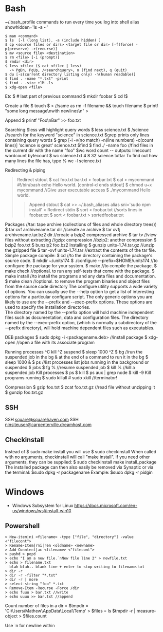 # Bash

~/.bash_profile commands to run every time you log into shell
    alias showhidden='ls -a ~'

    $ man <command>
    $ ls  [-l (long list), -a (include hidden) ]
    $ cp <source files or dirs> <target file or dir> [-f(force) -p(preserve) -r(recurse)]
    $ mv <source file> <destination>
    $ rm <file> [-i (prompt)]
    $ rmdir <dir>
    $ less <file> ($ cat <file> | less)
      -> PgDn, PgUp, /<searchquery>, n (find next), q (quit)
    $ du [-s(current directory listing only) -h(human readable)]
    $ find . -name "*.txt" -print
    $ find . -size +1M -ls
    $ xdg-open <file>

Etc
    $ # last part of previous command
    $ mkdir foobar
    $ cd !$

Create a file
    $ touch <filename>
    $ > <filename> //same as rm -f filename && touch filename
    $ printf "some long message\nwith newlines\n" > <filename>

Append
    $ printf "Foo\nBar" >> foo.txt

Searching
$less will highlight query words
    $ less science.txt
    $ /science //search for the keyword "science" in science.txt
$grep prints only lines containing query words
    $ grep [-i -v(no match) -n(line numbers) -c(count lines)] 'science is great' science.txt
$find
    $ find ./ -name foo //find files in the current dir with the name "foo"
$wc word count -- outputs: linecount  wordcount  bytecount
    $ wc science.txt
       4  8  32 science.txttar
To find out how many lines the file has, type
    % wc -l science.txt

Redirecting & piping
> Redirect stdout
    $ cat foo.txt bar.txt > foobar.txt
    $ cat > mycommand
      #!/bin/bash
      echo Hello world. [control-d ends stdout]
    $ chmod u+x mycommand //Give user executable access
    $ ./mycommand
      Hello world.
>> Append stdout
    $ cat >> ~/.bash_aliases
    alias sni='sudo npm install'
< Redirect stdin
    $ sort < foobar.txt //sorts lines in foobar.txt
    $ sort < foobar.txt > sortedfoobar.txt

Packages
    //tar: tape archive (collections of files and whole directory trees))
    $ tar cvf archivename.tar dir //create an archive
    $ tar cvfj archivename.tar.bz2 dir //create a bzip2 compressed archive
    $ tar tv <filename> //view files without extracting
    //gzip: compression
    //bzip2: another compression
    $ bzip2 foo.txt
    $ bunzip2 foo.bz2
Installing
    $ gunzip units-1.74.tar.gz //unzip the gzipped file
    $ tar -xvf units-1.74.tar //extract the contents of the tar file.
Simple package compile:
    $ cd //to the directory containing the package's source code.
    $ mkdir ~/units174
    $ ./configure --prefix=$HOME/units174 //to configure the package for your system.
    $ make //to compile the package.
    $ make check //optional. to run any self-tests that come with the package.
    $ make install //to install the programs and any data files and documentation.
    $ make clean //optional. to remove the program binaries and object files from the source code directory 
The configure utility supports a wide variety of options. You can usually use the --help option to get a list of interesting options for a particular configure script.
The only generic options you are likely to use are the --prefix and --exec-prefix options. These options are used to specify the installation directories.  
The directory named by the --prefix option will hold machine independent files such as documentation, data and configuration files.
The directory named by the --exec-prefix option, (which is normally a subdirectory of the --prefix directory), will hold machine dependent files such as executables.

DEB packages
    $ sudo dpkg -i <packagename.deb> //install package
    $ xdg-open <filename> //open a file with its associate program

Running processes
^C kill
^Z suspend
    $ sleep 1000
    ^Z
    $ bg //run the suspended job in the bg
& at the end of a command to run it in the bg
    $ sleep 1000 &
    $ ps //list processes
list jobs running in the background or suspended
    $ jobs
    $ fg %<jobnumber> //resume suspended job
    $ kill %<jobnumber> //kill a suspended job
Kill processes
    $ ps
    $ kill <processnumber>
    $ ps aux | grep node
    $ kill -9 <PID>
Kill programs running
    $ sudo killall <program>
    # sudo xkill //terminator!

Compression
    $ gzip foo.txt
    $ zcat foo.txt.gz //read file without unzipping it
    $ gunzip foo.txt.gz

## SSH

SSH square@squarehaven.com
SSH ninsiteuser@carpenterville.dreamhost.com

## Checkinstall

Instead of
    $ sudo make install
you will use
    $ sudo checkinstall
When called with no arguments, checkinstall will call "make install". If you need other arguments, they can be supplied:
    $ sudo checkinstall make install_package
The installed package can then also easily be removed via Synaptic or via the terminal:
    $sudo dpkg -r packagename
Example:
    $sudo dpkg -r pidgin

# Windows

* Windows Subsystem for Linux https://docs.microsoft.com/en-us/windows/wsl/install-win10

## Powershell

    > New-item|ni <filename> -type ["file", "directory"] -value <"filecont">
    > Rename-Item|rni|ren <oldname> <newname>
    > Add-Conntent|ac <filename> <"filecont">
    > pushd > popd
    > echo "I am a new file.`nNew file line 2" > newfile.txt
    > echo > filename.txt
      blah blah.. blank line + enter to stop writing to filename.txt
    > dir -r
    > dir -r -filter "*.txt"
    > dir -r | more
    > select-string "foo" *.txt
    > Remove-Item -Recurse -Force /dir
    > echo fuuu > bar.txt //write
    > echo uuuu >> bar.txt //append
    
Count number of files in a dir
    > $tmpdir = 'C:\Users\Mathew\AppData\Local\Temp'
    > $files = ls $tmpdir -r | measure-object
    > $files.count

Use `n for newline within <filecont>
